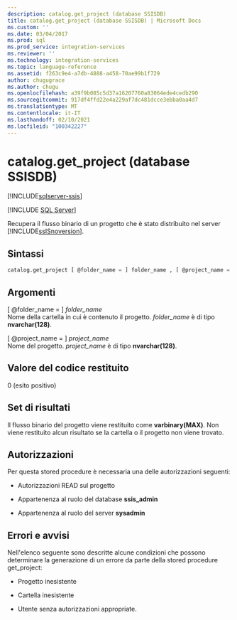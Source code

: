 ```yaml
---
description: catalog.get_project (database SSISDB)
title: catalog.get_project (database SSISDB) | Microsoft Docs
ms.custom: ''
ms.date: 03/04/2017
ms.prod: sql
ms.prod_service: integration-services
ms.reviewer: ''
ms.technology: integration-services
ms.topic: language-reference
ms.assetid: f263c9e4-a7db-4888-a458-70ae99b1f729
author: chugugrace
ms.author: chugu
ms.openlocfilehash: a39f9b085c5d37a16207760a83064ede4cedb290
ms.sourcegitcommit: 917df4ffd22e4a229af7dc481dcce3ebba0aa4d7
ms.translationtype: MT
ms.contentlocale: it-IT
ms.lasthandoff: 02/10/2021
ms.locfileid: "100342227"
---
```

# <a name="catalogget_project-ssisdb-database"></a>catalog.get_project (database SSISDB)

[!INCLUDE[sqlserver-ssis](../../includes/applies-to-version/sqlserver-ssis.md)]


[!INCLUDE [SQL Server](../../includes/applies-to-version/sqlserver.md)]

  Recupera il flusso binario di un progetto che è stato distribuito nel server [!INCLUDE[ssISnoversion](../../includes/ssisnoversion-md.md)].  
  
## <a name="syntax"></a>Sintassi  
  
```sql  
catalog.get_project [ @folder_name = ] folder_name , [ @project_name = ] project_name   
```  
  
## <a name="arguments"></a>Argomenti  
 [ @folder_name = ] *folder_name*  
 Nome della cartella in cui è contenuto il progetto. *folder_name* è di tipo **nvarchar(128)**.  
  
 [ @project_name = ] *project_name*  
 Nome del progetto. *project_name* è di tipo **nvarchar(128)**.  
  
## <a name="return-code-value"></a>Valore del codice restituito  
 0 (esito positivo)  
  
## <a name="result-sets"></a>Set di risultati  
 Il flusso binario del progetto viene restituito come **varbinary(MAX)**. Non viene restituito alcun risultato se la cartella o il progetto non viene trovato.  
  
## <a name="permissions"></a>Autorizzazioni  
 Per questa stored procedure è necessaria una delle autorizzazioni seguenti:  
  
-   Autorizzazioni READ sul progetto  
  
-   Appartenenza al ruolo del database **ssis_admin**  
  
-   Appartenenza al ruolo del server **sysadmin**  
  
## <a name="errors-and-warnings"></a>Errori e avvisi  
 Nell'elenco seguente sono descritte alcune condizioni che possono determinare la generazione di un errore da parte della stored procedure get_project:  
  
-   Progetto inesistente  
  
-   Cartella inesistente  
  
-   Utente senza autorizzazioni appropriate.  
  
  
